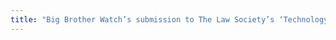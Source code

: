 ```yaml
---
title: "Big Brother Watch’s submission to The Law Society’s ‘Technology and the Law’ Policy Commission"
---
```




